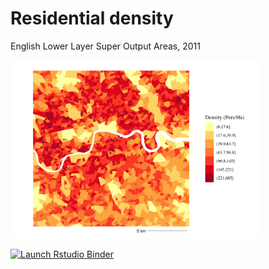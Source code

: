 # Residential density 

English Lower Layer Super Output Areas, 2011

<img src="/Res_density_files/figure-html/unnamed-chunk-16-1.png" width="400">

<!-- badges: start -->
[![Launch Rstudio Binder](http://mybinder.org/badge_logo.svg)](https://mybinder.org/v2/gh/npalomin/RepRes/master?urlpath=rstudio)
<!-- badges: end -->


